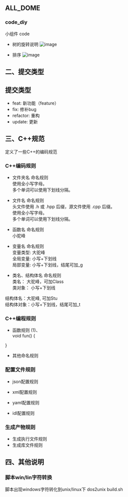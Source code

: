 ## ALL_DOME
### code_diy
小组件 code

- 树的旋转说明
![image](https://github.com/ljk1029/ALL_Harmony/tree/main/img/tree.png)

- 排序
![image](https://github.com/ljk1029/ALL_Harmony/tree/main/img/sort.png)






## 二、提交类型
## 提交类型
- feat:     新功能（feature）  
- fix:      修补bug  
- refactor: 重构  
- update:   更新  

## 三、C++规范
定义了一些C++的编码规范  

### C++编码规则
- 文件夹名 命名规则  
使用全小写字母。  
多个单词可以使用下划线分隔。  

- 文件名 命名规则  
头文件使用 .h 或 .hpp 后缀，源文件使用 .cpp 后缀。  
使用全小写字母。  
多个单词可以使用下划线分隔。  

- 函数名 命名规则  
小驼峰  

- 变量名 命名规则  
变量类型: 大驼峰  
全局变量: 小写+下划线  
局部变量: 小写+下划线，结尾可加_g  

- 类名、结构体名 命名规则  
类名：   大驼峰，可加Class  
类对象： 小写+下划线  

结构体名：大驼峰, 可加Stu  
结构体对象：小写+下划线，结尾可加_t  


### C++编程规则
- 函数规则 
(1)、  
void fun() {

 }

- 其他命名规则


### 配置文件规则
- json配置规则

- xml配置规则

- yaml配置规则

- idl配置规则

### 生成产物规则
- 生成执行文件规则  
- 生成库文件规则  



## 四、其他说明
### 脚本win/lin字符转换
  脚本出现windows字符转化到unix/linux下
  dos2unix build.sh
